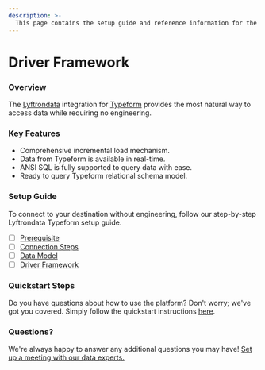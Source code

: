 ```yaml
---
description: >-
  This page contains the setup guide and reference information for the Typeform source connector.
---
```


# Driver Framework

### Overview

The [Lyftrondata](https://www.lyftrondata.com/) integration for [Typeform](https://www.lyftrondata.com/integration/marketing-analytics/typeform/) provides the most natural way to access data while requiring no engineering.

### Key Features

* Comprehensive incremental load mechanism.
* Data from Typeform is available in real-time.&#x20;
* ANSI SQL is fully supported to query data with ease.
* Ready to query Typeform relational schema model.

### Setup Guide

To connect to your destination without engineering, follow our step-by-step Lyftrondata Typeform setup guide.

* [ ] [Prerequisite](../prerequisite.md)
* [ ] [Connection Steps](../connection-steps.md)
* [ ] [Data Model](../data-model/erd.md)
* [ ] [Driver Framework](../driver-framework/)

### Quickstart Steps

Do you have questions about how to use the platform? Don't worry; we've got you covered. Simply follow the quickstart instructions [here](../driver-framework/README.md).

### Questions? <a href="#questions" id="questions"></a>

We're always happy to answer any additional questions you may have! [Set up a meeting with our data experts.](https://www.lyftrondata.com/book-a-meeting/)


